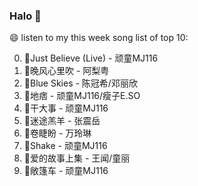 

### Halo 👋

😄 listen to my this week song list of top 10:

0. 🌈Just Believe (Live) - 顽童MJ116
1. 🌈晚风心里吹 - 阿梨粤
2. 🌈Blue Skies - 陈冠希/邓丽欣
3. 🌈地痞 - 顽童MJ116/瘦子E.SO
4. 🌈干大事 - 顽童MJ116
5. 🌈迷途羔羊 - 张震岳
6. 🌈卷睫盼 - 万玲琳
7. 🌈Shake - 顽童MJ116
8. 🌈爱的故事上集 - 王闻/童丽
9. 🌈敞篷车 - 顽童MJ116

